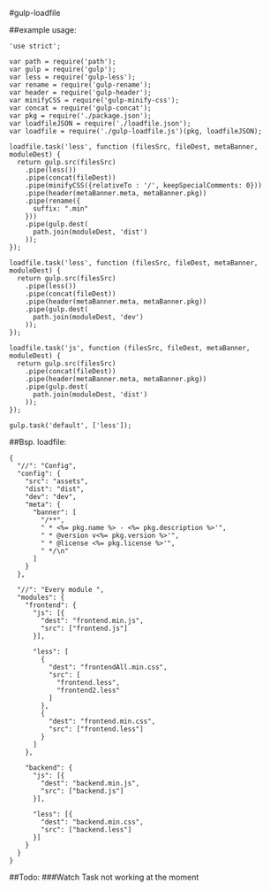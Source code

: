 #gulp-loadfile


##example usage:

    'use strict';

    var path = require('path');
    var gulp = require('gulp');
    var less = require('gulp-less');
    var rename = require('gulp-rename');
    var header = require('gulp-header');
    var minifyCSS = require('gulp-minify-css');
    var concat = require('gulp-concat');
    var pkg = require('./package.json');
    var loadfileJSON = require('./loadfile.json');
    var loadfile = require('./gulp-loadfile.js')(pkg, loadfileJSON);

    loadfile.task('less', function (filesSrc, fileDest, metaBanner, moduleDest) {
      return gulp.src(filesSrc)
        .pipe(less())
        .pipe(concat(fileDest))
        .pipe(minifyCSS({relativeTo : '/', keepSpecialComments: 0}))
        .pipe(header(metaBanner.meta, metaBanner.pkg))
        .pipe(rename({
          suffix: ".min"
        }))
        .pipe(gulp.dest(
          path.join(moduleDest, 'dist')
        ));
    });

    loadfile.task('less', function (filesSrc, fileDest, metaBanner, moduleDest) {
      return gulp.src(filesSrc)
        .pipe(less())
        .pipe(concat(fileDest))
        .pipe(header(metaBanner.meta, metaBanner.pkg))
        .pipe(gulp.dest(
          path.join(moduleDest, 'dev')
        ));
    });

    loadfile.task('js', function (filesSrc, fileDest, metaBanner, moduleDest) {
      return gulp.src(filesSrc)
        .pipe(concat(fileDest))
        .pipe(header(metaBanner.meta, metaBanner.pkg))
        .pipe(gulp.dest(
          path.join(moduleDest, 'dist')
        ));
    });

    gulp.task('default', ['less']);

##Bsp. loadfile:

    {
      "//": "Config",
      "config": {
        "src": "assets",
        "dist": "dist",
        "dev": "dev",
        "meta": {
          "banner": [
            "/**",
            " * <%= pkg.name %> - <%= pkg.description %>'",
            " * @version v<%= pkg.version %>'",
            " * @license <%= pkg.license %>'",
            " */\n"
          ]
        }
      },

      "//": "Every module ",
      "modules": {
        "frontend": {
          "js": [{
            "dest": "frontend.min.js",
            "src": ["frontend.js"]
          }],

          "less": [
            {
              "dest": "frontendAll.min.css",
              "src": [
                "frontend.less",
                "frontend2.less"
              ]
            },
            {
              "dest": "frontend.min.css",
              "src": ["frontend.less"]
            }
          ]
        },

        "backend": {
          "js": [{
            "dest": "backend.min.js",
            "src": ["backend.js"]
          }],

          "less": [{
            "dest": "backend.min.css",
            "src": ["backend.less"]
          }]
        }
      }
    }

##Todo:
###Watch Task
not working at the moment
